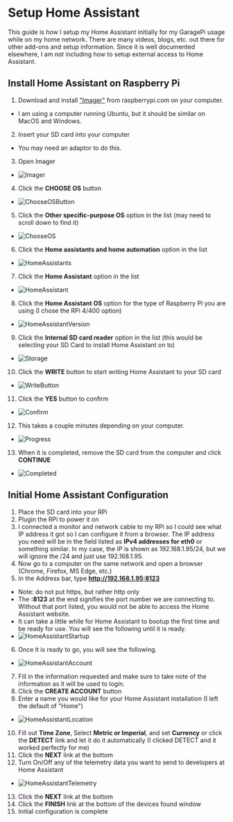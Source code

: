 # Setup Home Assistant

This guide is how I setup my Home Assistant initially for my GaragePi usage while on my home network.  There are many videos, blogs, etc. out there for other add-ons and setup information.  Since it is well documented elsewhere, I am not including how to setup external access to Home Assistant.

## Install Home Assistant on Raspberry Pi

1. Download and install ["Imager"](https://www.raspberrypi.com/software/) from raspberrypi.com on your computer.
  - I am using a computer running Ubuntu, but it should be similar on MacOS and Windows.
2. Insert your SD card into your computer
  - You may need an adaptor to do this.
3. Open Imager
  - ![Imager](./images/Imager.png)
4. Click the **CHOOSE OS** button
  - ![ChooseOSButton](./images/Imager1.png)
5. Click the **Other specific-purpose OS** option in the list (may need to scroll down to find it)
  - ![ChooseOS](./images/Imager2.png)
6. Click the **Home assistants and home automation** option in the list
  - ![HomeAssistants](./images/Imager3.png)
7. Click the **Home Assistant** option in the list
  - ![HomeAssistant](./images/Imager4.png)
8. Click the **Home Assistant OS** option for the type of Raspberry Pi you are using (I chose the RPi 4/400 option)
  - ![HomeAssistantVersion](./images/Imager5.png)
9. Click the **Internal SD card reader** option in the list (this would be selecting your SD Card to install Home Assistant on to)
  - ![Storage](./images/Imager6.png)
10. Click the **WRITE** button to start writing Home Assistant to your SD card
  - ![WriteButton](./images/Imager7.png)
11. Click the **YES** button to confirm
  - ![Confirm](./images/Imager8.png)
12. This takes a couple minutes depending on your computer.
  - ![Progress](./images/Imager9.png)
13. When it is completed, remove the SD card from the computer and click **CONTINUE**
  - ![Completed](./images/Imager10.png)

## Initial Home Assistant Configuration

1. Place the SD card into your RPi
2. Plugin the RPi to power it on
3. I connected a monitor and network cable to my RPi so I could see what IP address it got so I can configure it from a browser.  The IP address you need will be in the field listed as **IPv4 addresses for eth0** or something similar.  In my case, the IP is shown as 192.168.1.95/24, but we will ignore the /24 and just use 192.168.1.95.
4. Now go to a computer on the same network and open a browser (Chrome, Firefox, MS Edge, etc.)
5. In the Address bar, type **http://192.168.1.95:8123**
  - Note: do not put https, but rather http only
  - The **:8123** at the end signifies the port number we are connecting to.  Without that port listed, you would not be able to access the Home Assistant website.
  - It can take a little while for Home Assistant to bootup the first time and be ready for use.  You will see the following until it is ready.
  - ![HomeAssistantStartup](./HomeAssistant1.png)
6. Once it is ready to go, you will see the following.
  - ![HomeAssistantAccount](./HomeAssistant2.png)
7. Fill in the information requested and make sure to take note of the information as it will be used to login.
8. Click the **CREATE ACCOUNT** button
9. Enter a name you would like for your Home Assistant installation (I left the default of "Home")
  - ![HomeAssistantLocation](./HomeAssistant3.png)
10. Fill out **Time Zone**, Select **Metric or Imperial**, and set **Currency** or click the **DETECT** link and let it do it automatically (I clicked DETECT and it worked perfectly for me)
11. Click the **NEXT** link at the bottom
12. Turn On/Off any of the telemetry data you want to send to developers at Home Assistant
  - ![HomeAssistantTelemetry](./HomeAssistant4.png)
13. Click the **NEXT** link at the bottom
14. Click the **FINISH** link at the bottom of the devices found window
15. Initial configuration is complete
